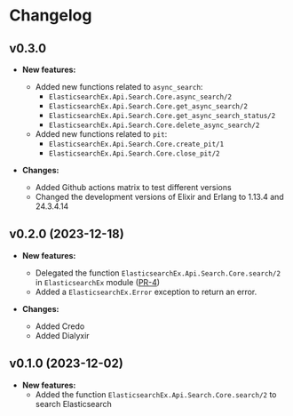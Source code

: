 # Changelog

## v0.3.0

* **New features:**
  * Added new functions related to `async_search`:
    - `ElasticsearchEx.Api.Search.Core.async_search/2`
    - `ElasticsearchEx.Api.Search.Core.get_async_search/2`
    - `ElasticsearchEx.Api.Search.Core.get_async_search_status/2`
    - `ElasticsearchEx.Api.Search.Core.delete_async_search/2`
  * Added new functions related to `pit`:
    - `ElasticsearchEx.Api.Search.Core.create_pit/1`
    - `ElasticsearchEx.Api.Search.Core.close_pit/2`

* **Changes:**
  * Added Github actions matrix to test different versions
  * Changed the development versions of Elixir and Erlang to 1.13.4 and 24.3.4.14

## v0.2.0 (2023-12-18)

* **New features:**
  * Delegated the function `ElasticsearchEx.Api.Search.Core.search/2` in `ElasticsearchEx` module ([PR-4](https://github.com/CoreCareinc/elasticsearch_ex/pull/4))
  * Added a `ElasticsearchEx.Error` exception to return an error.

* **Changes:**
  * Added Credo
  * Added Dialyxir

## v0.1.0 (2023-12-02)

* **New features:**
  * Added the function `ElasticsearchEx.Api.Search.Core.search/2` to search Elasticsearch
